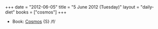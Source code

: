 +++
date = "2012-06-05"
title = "5 June 2012 (Tuesday)"
layout = "daily-diet"
books = ["cosmos"]
+++

<ul>
<li class="entry Book">Book: <a href="/books/cosmos">Cosmos</a> {S} /f/</li>
</ul>